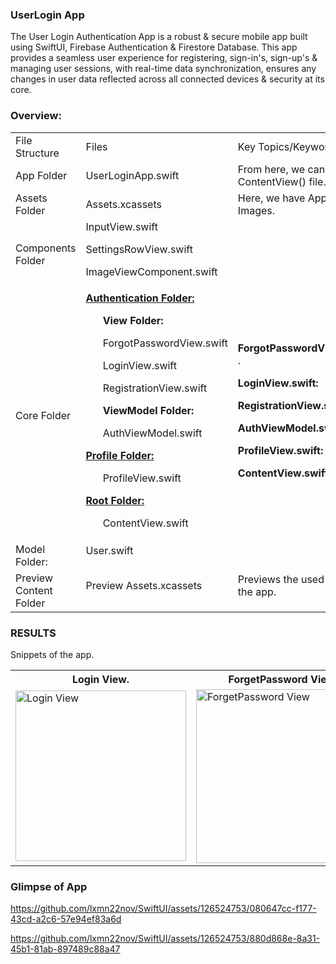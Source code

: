 ### UserLogin App
The User Login Authentication App is a robust & secure mobile app built using SwiftUI, Firebase Authentication & Firestore Database. 
This app provides a seamless user experience for registering, sign-in's, sign-up's & managing user sessions, with real-time data synchronization, 
ensures any changes in user data reflected across all connected devices & security at its core.

### Overview:
<table>
  <tr>
    <td>File Structure</td>
    <td>Files</td>
    <td>Key Topics/Keywords</td>
  </tr>
  <tr>
    <td>App Folder</td>
    <td>UserLoginApp.swift</td>
    <td>From here, we can run the ContentView() file.</td>
  </tr>
  <tr>
    <td>Assets Folder</td>
    <td>Assets.xcassets</td>
    <td>Here, we have AppIcons, Images.</td>
  </tr>
  <tr>
    <td>Components Folder</td>
    <td>
      <dl>InputView.swift</dl>
      <dl>SettingsRowView.swift</dl>
      <dl>ImageViewComponent.swift</dl>
    </td>
    <td>
      <dl></dl>
      <dl></dl>
      <dl></dl>
    </td>
  </tr>
  <tr>
    <td>Core Folder</td>
    <td> 
      <ins><b>Authentication Folder:</b></ins>
      <dl>
        <ul><b>View Folder:</b></ul>
      </dl>
      <dl>
        <ul>ForgotPasswordView.swift</ul>
      </dl>
      <dl>
        <ul>LoginView.swift</ul>
      </dl>
      <dl>
        <ul>RegistrationView.swift</ul>
      </dl>
      <dl>
        <ul><b>ViewModel Folder:</b></ul>
      </dl>
      <dl>
        <ul>AuthViewModel.swift</ul>
      </dl>
      <ins><b>Profile Folder:</b></ins>
      <dl>
        <dl><ul>ProfileView.swift</ul></dl>
      </dl>
      <ins><b>Root Folder:</b></ins>
      <dl>
        <dl><ul>ContentView.swift</ul></dl>
      </dl>
    </td>
  <td>
    <dl><b>ForgotPasswordView.swift:</b> </b>.</dl>
    <dl><b>LoginView.swift:</b> </dl>
    <dl><b>RegistrationView.swift:</b> </dl>
    <dl><b>AuthViewModel.swift:</b> </dl>
    <dl><b>ProfileView.swift:</b> </dl>
    <dl><b>ContentView.swift:</b> </dl>
  </td>
  </tr>
  <tr>
    <td>Model Folder:</td>
    <td>
      <dl> User.swift </dl>
    </td>
    <td>
      <dl> </dl>
    </td>
  </tr>
  <tr>
    <td>Preview Content Folder</td>
    <td>
      <dl>Preview Assets.xcassets</dl>
    </td>
    <td>
      <dl> Previews the used assets in the app.</dl>
    </td>
  </tr>
</table>


### RESULTS
Snippets of the app.

<table>
  <tr>
    <th>Login View.</th>
    <th>ForgetPassword View.</th>
    <th>Registration View.</th>
    <th>Profile View.</th>
  </tr>
  <tr>
<!--     <td><img src="screenshots/Screenshot_1582745092.png" width=270 height=480></td> -->
    <td><img width="273" alt="Login View" src="https://github.com/lxmn22nov/SwiftUI/assets/126524753/88c44454-09dc-471d-b90f-a123c4871f2e"></td>
    <td><img width="278" alt="ForgetPassword View" src="https://github.com/lxmn22nov/SwiftUI/assets/126524753/cef7de59-4a91-4a1f-94f2-c693c75e66a7"></td>
    <td><img width="278" alt="Registration View" src="https://github.com/lxmn22nov/SwiftUI/assets/126524753/32567813-1eac-4c3c-b937-dd8be625d114"></td>
    <td><img width="278" alt="Profile View" src="https://github.com/lxmn22nov/SwiftUI/assets/126524753/f338b5de-c371-466f-99ae-cbf423cd886b"></td>
  </tr>
 </table>

### Glimpse of App
https://github.com/lxmn22nov/SwiftUI/assets/126524753/080647cc-f177-43cd-a2c6-57e94ef83a6d

https://github.com/lxmn22nov/SwiftUI/assets/126524753/880d868e-8a31-45b1-81ab-897489c88a47

